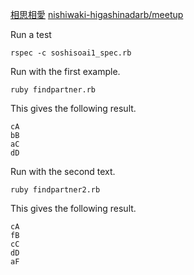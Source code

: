 [相思相愛](https://www.evernote.com/shard/s302/sh/81bf8429-c95e-43fb-aa75-b1e9aab4d162/aebadd79d04aed237beae278b58893c1)
[nishiwaki-higashinadarb/meetup](https://github.com/nishiwaki-higashinadarb/meetup/wiki/Programming-Dojo-2014.4.5)


Run a test

    rspec -c soshisoai1_spec.rb

Run with the first example.

    ruby findpartner.rb

This gives the following result.

    cA
    bB
    aC
    dD

Run with the second text.

    ruby findpartner2.rb

This gives the following result.

    cA
    fB
    cC
    dD
    aF



